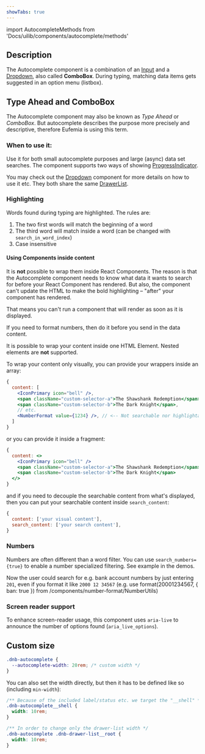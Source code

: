 ```yaml
---
showTabs: true
---
```


import AutocompleteMethods from 'Docs/uilib/components/autocomplete/methods'

## Description

The Autocomplete component is a combination of an [Input](/uilib/components/input) and a [Dropdown](/uilib/components/dropdown), also called **ComboBox**. During typing, matching data items gets suggested in an option menu (listbox).

## Type Ahead and ComboBox

The Autocomplete component may also be known as _Type Ahead_ or _ComboBox_. But autocomplete describes the purpose more precisely and descriptive, therefore Eufemia is using this term.

### When to use it:

Use it for both small autocomplete purposes and large (async) data set searches. The component supports two ways of showing [ProgressIndicator](/uilib/components/progress-indicator).

You may check out the [Dropdown](/uilib/components/dropdown/info) component for more details on how to use it etc. They both share the same [DrawerList](/uilib/components/fragments/drawer-list).

### Highlighting

Words found during typing are highlighted. The rules are:

1. The two first words will match the beginning of a word
1. The third word will match inside a word (can be changed with `search_in_word_index`)
1. Case insensitive

#### Using Components inside content

It is **not** possible to wrap them inside React Components. The reason is that the Autocomplete component needs to know what data it wants to search for before your React Component has rendered. But also, the component can't update the HTML to make the bold highlighting – "after" your component has rendered.

That means you can't run a component that will render as soon as it is displayed.

If you need to format numbers, then do it before you send in the data content.

It is possible to wrap your content inside one HTML Element. Nested elements are **not** supported.

To wrap your content only visually, you can provide your wrappers inside an array:

```jsx
{
  content: [
    <IconPrimary icon="bell" />,
    <span className="custom-selector-a">The Shawshank Redemption</span>,
    <span className="custom-selector-b">The Dark Knight</span>,
    // etc.
    <NumberFormat value={1234} />, // <-- Not searchable nor highlightable
  ]
}
```

or you can provide it inside a fragment:

```jsx
{
  content: <>
    <IconPrimary icon="bell" />
    <span className="custom-selector-a">The Shawshank Redemption</span>
    <span className="custom-selector-b">The Dark Knight</span>
  </>
}
```

and if you need to decouple the searchable content from what's displayed, then you can put your searchable content inside `search_content`:

```jsx
{
  content: ['your visual content'],
  search_content: ['your search content'],
}
```

### Numbers

Numbers are often different than a word filter. You can use `search_numbers={true}` to enable a number specialized filtering. See example in the demos.

Now the user could search for e.g. bank account numbers by just entering `201`, even if you format it like `2000 12 34567` (e.g. use format(20001234567, { ban: true }) from /components/number-format/NumberUtils)

### Screen reader support

To enhance screen-reader usage, this component uses `aria-live` to announce the number of options found (`aria_live_options`).

## Custom size

```css
.dnb-autocomplete {
  --autocomplete-width: 20rem; /* custom width */
}
```

You can also set the width directly, but then it has to be defined like so (including `min-width`):

```css
/** Because of the included label/status etc. we target the "__shell" */
.dnb-autocomplete__shell {
  width: 10rem;
}

/** In order to change only the drawer-list width */
.dnb-autocomplete .dnb-drawer-list__root {
  width: 10rem;
}
```

<AutocompleteMethods></AutocompleteMethods>
